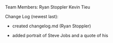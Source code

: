 Team Members:
Ryan Stoppler
Kevin Tieu










Change Log (newest last):
- created changelog.md (Ryan Stoppler)

- added portrait of Steve Jobs and a quote of his
